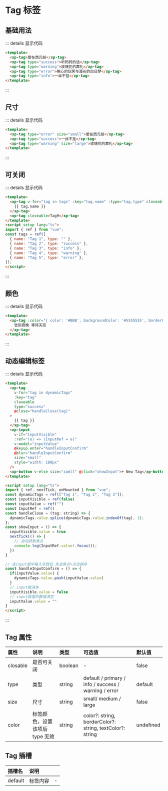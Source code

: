 # Tag 标签

## 基础用法

<div  class="example">
<tagDemo1 />
</div>

::: details 显示代码

```html
<template>
  <xp-tag>爱在西元前</xp-tag>
  <xp-tag type="success">听妈妈的话</xp-tag>
  <xp-tag type="warning">玫瑰花的葬礼</xp-tag>
  <xp-tag type="error">揪心的玩笑与漫长的白日梦</xp-tag>
  <xp-tag type="info">一丝不挂</xp-tag>
</template>
```
:::


## 尺寸

<div  class="example">
<tagDemo2 />
</div>


::: details 显示代码

```html
<template>
  <xp-tag type="error" size="small">爱在西元前</xp-tag>
  <xp-tag type="success">一丝不挂</xp-tag>
  <xp-tag type="warning" size="large">玫瑰花的葬礼</xp-tag>
</template>

```
:::


## 可关闭

<div  class="example">
<tagDemo3 />
</div>


::: details 显示代码

```html
<template>
  <xp-tag v-for="tag in tags" :key="tag.name" :type="tag.type" closeable>
    {{ tag.name }}
  </xp-tag>
  <xp-tag closeable>Tag9</xp-tag>
</template>
<script setup lang="ts">
import { ref } from "vue";
const tags = ref([
  { name: "Tag 1", type: "" },
  { name: "Tag 2", type: "success" },
  { name: "Tag 3", type: "info" },
  { name: "Tag 4", type: "warning" },
  { name: "Tag 5", type: "error" },
]);
</script>
```
:::


## 颜色

<div  class="example">
<tagDemo4 />
</div>


::: details 显示代码

```html
<template>
  <xp-tag :color="{ color: '#BBB', backgroundColor: '#5555555', borderColor: '#555' }">
    告别夜晚 等待天亮
  </xp-tag>
</template>

```
:::


## 动态编辑标签

<div  class="example">
<tagDemo5 />
</div>


::: details 显示代码

```html
<template>
  <xp-tag
    v-for="tag in dynamicTags"
    :key="tag"
    closeable
    type="success"
    @close="handleClose(tag)"
  >
    {{ tag }}
  </xp-tag>
  <xp-input
    v-if="inputVisible"
    :ref="(e) => (InputRef = e)"
    v-model="inputValue"
    @keyup.enter="handleInputConfirm"
    @blur="handleInputConfirm"
    size="small"
    style="width: 180px"
  />
  <xp-button v-else size="samll" @click="showInput">+ New Tag</xp-button>
</template>

<script setup lang="ts">
import { ref, nextTick, onMounted } from "vue";
const dynamicTags = ref(["Tag 1", "Tag 2", "Tag 3"]);
const inputVisible = ref(false)
const inputValue = ref("")
const InputRef = ref()
const handleClose = (tag: string) => {
  dynamicTags.value.splice(dynamicTags.value.indexOf(tag), 1);
};
const showInput = () => {
  inputVisible.value = true
  nextTick(() => {
    // 自动获取焦点
    console.log(InputRef.value!.focus());
  })
}

// 在input框中输入东西后 失去焦点+点击保存
const handleInputConfirm = () => {
  if(inputValue.value) {
    dynamicTags.value.push(inputValue.value)
  }
  // input框消失
  inputVisible.value = false
  // input框里的数据清空
  inputValue.value = ""
}
</script>

```
:::

## Tag 属性

| 属性     | 说明                            | 类型    | 可选值                                                       | 默认值    |
| :------- | :------------------------------ | :------ | :----------------------------------------------------------- | :-------- |
| closable | 是否可关闭               | boolean | -                                                            | false     |
| type     | 类型                            | string  | default / primary / info / success / warning / error         | default   |
| size     | 尺寸                            | string  | small/ medium / large                                        | false     |
| color    | 标签颜色，设置该项后　type 无效 | string  |  color?: string, borderColor?: string, textColor?: string  | undefined |

## Tag 插槽
| 插槽名  | 说明     |      |
| :------ | :------- | ---- |
| default | 标签内容 | -    |


<script setup lang="ts">
  import tagDemo1 from './demo/tag/tagDemo1.vue'
  import tagDemo2 from './demo/tag/tagDemo2.vue'
  import tagDemo3 from './demo/tag/tagDemo3.vue'
  import tagDemo4 from './demo/tag/tagDemo4.vue'
  import tagDemo5 from './demo/tag/tagDemo5.vue'
</script>

<style>
.example .xp-tag {
  margin-right:10px;
}
</style>